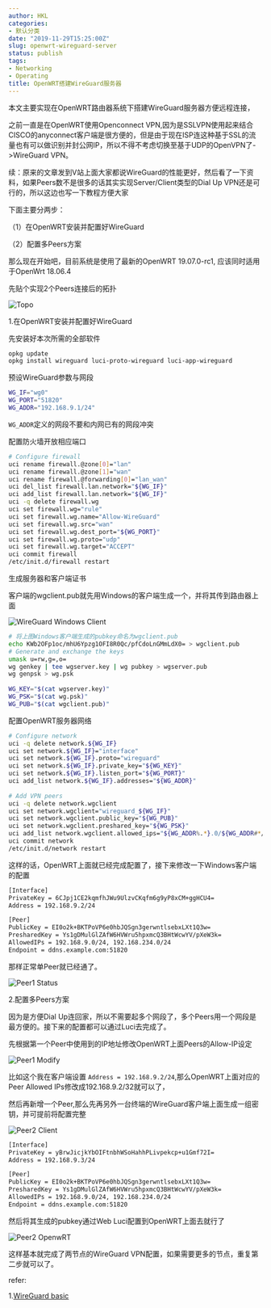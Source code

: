 ```yaml
---
author: HKL
categories:
- 默认分类
date: "2019-11-29T15:25:00Z"
slug: openwrt-wireguard-server
status: publish
tags:
- Networking
- Operating
title: OpenWRT搭建WireGuard服务器
---
```


本文主要实现在OpenWRT路由器系统下搭建WireGuard服务器方便远程连接，

之前一直是在OpenWRT使用Openconnect VPN,因为是SSLVPN使用起来结合CISCO的anyconnect客户端是很方便的，但是由于现在ISP连这种基于SSL的流量也有可以做识别并封公网IP，所以不得不考虑切换至基于UDP的OpenVPN了->WireGuard VPN。

续：原来的文章发到V站上面大家都说WireGuard的性能更好，然后看了一下资料，如果Peers数不是很多的话其实实现Server/Client类型的Dial Up VPN还是可行的，所以这边也写一下教程方便大家

下面主要分两步：

（1）在OpenWRT安装并配置好WireGuard

（2）配置多Peers方案

那么现在开始吧，目前系统是使用了最新的OpenWRT 19.07.0-rc1, 应该同时适用于OpenWrt 18.06.4

<!--more-->

先贴个实现2个Peers连接后的拓扑

![Topo][1]

1.在OpenWRT安装并配置好WireGuard

先安装好本次所需的全部软件

```bash
opkg update
opkg install wireguard luci-proto-wireguard luci-app-wireguard
```

预设WireGuard参数与网段
```bash
WG_IF="wg0"
WG_PORT="51820"
WG_ADDR="192.168.9.1/24"
```

`WG_ADDR`定义的网段不要和内网已有的网段冲突

配置防火墙开放相应端口

```bash
# Configure firewall
uci rename firewall.@zone[0]="lan"
uci rename firewall.@zone[1]="wan"
uci rename firewall.@forwarding[0]="lan_wan"
uci del_list firewall.lan.network="${WG_IF}"
uci add_list firewall.lan.network="${WG_IF}"
uci -q delete firewall.wg
uci set firewall.wg="rule"
uci set firewall.wg.name="Allow-WireGuard"
uci set firewall.wg.src="wan"
uci set firewall.wg.dest_port="${WG_PORT}"
uci set firewall.wg.proto="udp"
uci set firewall.wg.target="ACCEPT"
uci commit firewall
/etc/init.d/firewall restart
```

生成服务器和客户端证书

客户端的wgclient.pub就先用Windows的客户端生成一个，并将其传到路由器上面

![WireGuard Windows Client][2]

```bash
# 将上图Windows客户端生成的pubkey命名为wgclient.pub
echo KWb2OFp1oc/mhU6Ypzg1OFI8R0Qc/pfCdoLnGMmLdX0= > wgclient.pub
# Generate and exchange the keys
umask u=rw,g=,o=
wg genkey | tee wgserver.key | wg pubkey > wgserver.pub
wg genpsk > wg.psk
 
WG_KEY="$(cat wgserver.key)"
WG_PSK="$(cat wg.psk)"
WG_PUB="$(cat wgclient.pub)"
```

配置OpenWRT服务器网络

```bash
# Configure network
uci -q delete network.${WG_IF}
uci set network.${WG_IF}="interface"
uci set network.${WG_IF}.proto="wireguard"
uci set network.${WG_IF}.private_key="${WG_KEY}"
uci set network.${WG_IF}.listen_port="${WG_PORT}"
uci add_list network.${WG_IF}.addresses="${WG_ADDR}"
 
# Add VPN peers
uci -q delete network.wgclient
uci set network.wgclient="wireguard_${WG_IF}"
uci set network.wgclient.public_key="${WG_PUB}"
uci set network.wgclient.preshared_key="${WG_PSK}"
uci add_list network.wgclient.allowed_ips="${WG_ADDR%.*}.0/${WG_ADDR#*/}"
uci commit network
/etc/init.d/network restart
```

这样的话，OpenWRT上面就已经完成配置了，接下来修改一下Windows客户端的配置

```bash
[Interface]
PrivateKey = 6CJpj1CE2kqmfhJWu9UlzvCKqfm6g9yP8xCM+ggHCU4=
Address = 192.168.9.2/24

[Peer]
PublicKey = EI0o2k+BKTPoVP6e0hbJQSgn3gerwntlsebxLXt1Q3w=
PresharedKey = Ys1gDMulGlZAfW6HVWru5hpxmcQ3BHtWcwYV/pXeW3k=
AllowedIPs = 192.168.9.0/24, 192.168.234.0/24
Endpoint = ddns.example.com:51820
```

那样正常单Peer就已经通了。

![Peer1 Status][6]

2.配置多Peers方案

因为是方便Dial Up连回家，所以不需要起多个网段了，多个Peers用一个网段是最方便的。接下来的配置都可以通过Luci去完成了。

先根据第一个Peer中使用到的IP地址修改OpenWRT上面Peers的Allow-IP设定

![Peer1 Modify][3]

比如这个我在客户端设置 `Address = 192.168.9.2/24`,那么OpenWRT上面对应的Peer Allowed IPs修改成192.168.9.2/32就可以了，

然后再新增一个Peer,那么先再另外一台终端的WireGuard客户端上面生成一组密钥，并可提前将配置完整

![Peer2 Client][4]

```bash
[Interface]
PrivateKey = yBrwJicjkYbOIFtnbhWSoHahhPLivpekcp+u1Gmf72I=
Address = 192.168.9.3/24

[Peer]
PublicKey = EI0o2k+BKTPoVP6e0hbJQSgn3gerwntlsebxLXt1Q3w=
PresharedKey = Ys1gDMulGlZAfW6HVWru5hpxmcQ3BHtWcwYV/pXeW3k=
AllowedIPs = 192.168.9.0/24, 192.168.234.0/24
Endpoint = ddns.example.com:51820
```

然后将其生成的pubkey通过Web Luci配置到OpenWRT上面去就行了

![Peer2 OpenwRT][5]

这样基本就完成了两节点的WireGuard VPN配置，如果需要更多的节点，重复第二步就可以了。


refer:

1.[WireGuard basic](https://openwrt.org/docs/guide-user/services/vpn/wireguard/basic)


  [1]: https://img.ppuu.org/img/2019/11/20191129145744.png
  [2]: https://img.ppuu.org/img/2019/11/20191129151055.png
  [3]: https://img.ppuu.org/img/2019/11/20191129151659.png
  [4]: https://img.ppuu.org/img/2019/11/20191129152237.png
  [5]: https://img.ppuu.org/img/2019/11/20191129152552.png
  [6]: https://img.ppuu.org/img/2019/11/20191129153455.png